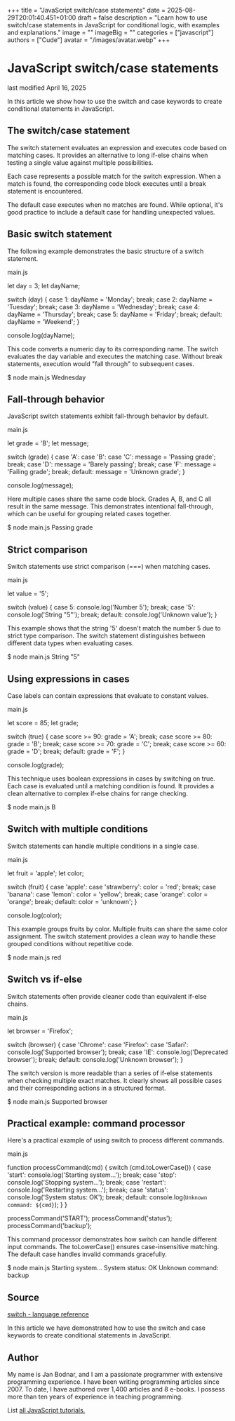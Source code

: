 +++
title = "JavaScript switch/case statements"
date = 2025-08-29T20:01:40.451+01:00
draft = false
description = "Learn how to use switch/case statements in JavaScript for conditional logic, with examples and explanations."
image = ""
imageBig = ""
categories = ["javascript"]
authors = ["Cude"]
avatar = "/images/avatar.webp"
+++

# JavaScript switch/case statements

last modified April 16, 2025

In this article we show how to use the switch and case
keywords to create conditional statements in JavaScript.

## The switch/case statement

The switch statement evaluates an expression and executes code
based on matching cases. It provides an alternative to long if-else chains
when testing a single value against multiple possibilities.

Each case represents a possible match for the switch expression.
When a match is found, the corresponding code block executes until a
break statement is encountered.

The default case executes when no matches are found. While
optional, it's good practice to include a default case for handling
unexpected values.

## Basic switch statement

The following example demonstrates the basic structure of a switch statement.

main.js
  

let day = 3;
let dayName;

switch (day) {
    case 1:
        dayName = 'Monday';
        break;
    case 2:
        dayName = 'Tuesday';
        break;
    case 3:
        dayName = 'Wednesday';
        break;
    case 4:
        dayName = 'Thursday';
        break;
    case 5:
        dayName = 'Friday';
        break;
    default:
        dayName = 'Weekend';
}

console.log(dayName);

This code converts a numeric day to its corresponding name. The switch
evaluates the day variable and executes the matching case. Without break
statements, execution would "fall through" to subsequent cases.

$ node main.js
Wednesday

## Fall-through behavior

JavaScript switch statements exhibit fall-through behavior by default.

main.js
  

let grade = 'B';
let message;

switch (grade) {
    case 'A':
    case 'B':
    case 'C':
        message = 'Passing grade';
        break;
    case 'D':
        message = 'Barely passing';
        break;
    case 'F':
        message = 'Failing grade';
        break;
    default:
        message = 'Unknown grade';
}

console.log(message);

Here multiple cases share the same code block. Grades A, B, and C all
result in the same message. This demonstrates intentional fall-through,
which can be useful for grouping related cases together.

$ node main.js
Passing grade

## Strict comparison

Switch statements use strict comparison (===) when matching cases.

main.js
  

let value = '5';

switch (value) {
    case 5:
        console.log('Number 5');
        break;
    case '5':
        console.log('String "5"');
        break;
    default:
        console.log('Unknown value');
}

This example shows that the string '5' doesn't match the number 5 due
to strict type comparison. The switch statement distinguishes between
different data types when evaluating cases.

$ node main.js
String "5"

## Using expressions in cases

Case labels can contain expressions that evaluate to constant values.

main.js
  

let score = 85;
let grade;

switch (true) {
    case score &gt;= 90:
        grade = 'A';
        break;
    case score &gt;= 80:
        grade = 'B';
        break;
    case score &gt;= 70:
        grade = 'C';
        break;
    case score &gt;= 60:
        grade = 'D';
        break;
    default:
        grade = 'F';
}

console.log(grade);

This technique uses boolean expressions in cases by switching on true.
Each case is evaluated until a matching condition is found. It provides
a clean alternative to complex if-else chains for range checking.

$ node main.js
B

## Switch with multiple conditions

Switch statements can handle multiple conditions in a single case.

main.js
  

let fruit = 'apple';
let color;

switch (fruit) {
    case 'apple':
    case 'strawberry':
        color = 'red';
        break;
    case 'banana':
    case 'lemon':
        color = 'yellow';
        break;
    case 'orange':
        color = 'orange';
        break;
    default:
        color = 'unknown';
}

console.log(color);

This example groups fruits by color. Multiple fruits can share the same
color assignment. The switch statement provides a clean way to handle
these grouped conditions without repetitive code.

$ node main.js
red

## Switch vs if-else

Switch statements often provide cleaner code than equivalent if-else chains.

main.js
  

let browser = 'Firefox';

switch (browser) {
    case 'Chrome':
    case 'Firefox':
    case 'Safari':
        console.log('Supported browser');
        break;
    case 'IE':
        console.log('Deprecated browser');
        break;
    default:
        console.log('Unknown browser');
}

The switch version is more readable than a series of if-else statements
when checking multiple exact matches. It clearly shows all possible cases
and their corresponding actions in a structured format.

$ node main.js
Supported browser

## Practical example: command processor

Here's a practical example of using switch to process different commands.

main.js
  

function processCommand(cmd) {
    switch (cmd.toLowerCase()) {
        case 'start':
            console.log('Starting system...');
            break;
        case 'stop':
            console.log('Stopping system...');
            break;
        case 'restart':
            console.log('Restarting system...');
            break;
        case 'status':
            console.log('System status: OK');
            break;
        default:
            console.log(`Unknown command: ${cmd}`);
    }
}

processCommand('START');
processCommand('status');
processCommand('backup');

This command processor demonstrates how switch can handle different input
commands. The toLowerCase() ensures case-insensitive matching. The default
case handles invalid commands gracefully.

$ node main.js
Starting system...
System status: OK
Unknown command: backup

## Source

[switch - language reference](https://developer.mozilla.org/en-US/docs/Web/JavaScript/Reference/Statements/switch)

In this article we have demonstrated how to use the switch and case keywords
to create conditional statements in JavaScript.

## Author

My name is Jan Bodnar, and I am a passionate programmer with extensive
programming experience. I have been writing programming articles since 2007.
To date, I have authored over 1,400 articles and 8 e-books. I possess more
than ten years of experience in teaching programming.

List [all JavaScript tutorials.](/all/#js)